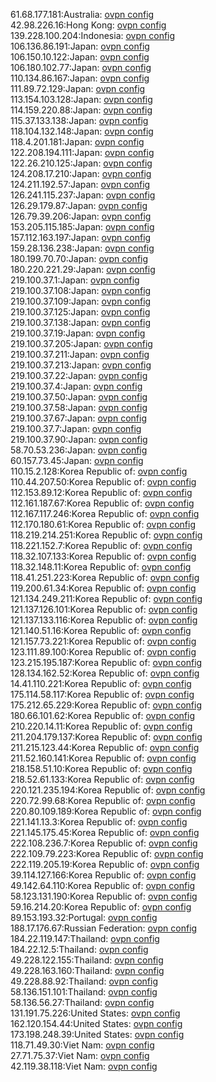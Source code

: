 61.68.177.181:Australia: [ovpn config](vpn/61_68_177_181.ovpn)  
42.98.226.16:Hong Kong: [ovpn config](vpn/42_98_226_16.ovpn)  
139.228.100.204:Indonesia: [ovpn config](vpn/139_228_100_204.ovpn)  
106.136.86.191:Japan: [ovpn config](vpn/106_136_86_191.ovpn)  
106.150.10.122:Japan: [ovpn config](vpn/106_150_10_122.ovpn)  
106.180.102.77:Japan: [ovpn config](vpn/106_180_102_77.ovpn)  
110.134.86.167:Japan: [ovpn config](vpn/110_134_86_167.ovpn)  
111.89.72.129:Japan: [ovpn config](vpn/111_89_72_129.ovpn)  
113.154.103.128:Japan: [ovpn config](vpn/113_154_103_128.ovpn)  
114.159.220.88:Japan: [ovpn config](vpn/114_159_220_88.ovpn)  
115.37.133.138:Japan: [ovpn config](vpn/115_37_133_138.ovpn)  
118.104.132.148:Japan: [ovpn config](vpn/118_104_132_148.ovpn)  
118.4.201.181:Japan: [ovpn config](vpn/118_4_201_181.ovpn)  
122.208.194.111:Japan: [ovpn config](vpn/122_208_194_111.ovpn)  
122.26.210.125:Japan: [ovpn config](vpn/122_26_210_125.ovpn)  
124.208.17.210:Japan: [ovpn config](vpn/124_208_17_210.ovpn)  
124.211.192.57:Japan: [ovpn config](vpn/124_211_192_57.ovpn)  
126.241.115.237:Japan: [ovpn config](vpn/126_241_115_237.ovpn)  
126.29.179.87:Japan: [ovpn config](vpn/126_29_179_87.ovpn)  
126.79.39.206:Japan: [ovpn config](vpn/126_79_39_206.ovpn)  
153.205.115.185:Japan: [ovpn config](vpn/153_205_115_185.ovpn)  
157.112.163.197:Japan: [ovpn config](vpn/157_112_163_197.ovpn)  
159.28.136.238:Japan: [ovpn config](vpn/159_28_136_238.ovpn)  
180.199.70.70:Japan: [ovpn config](vpn/180_199_70_70.ovpn)  
180.220.221.29:Japan: [ovpn config](vpn/180_220_221_29.ovpn)  
219.100.37.1:Japan: [ovpn config](vpn/219_100_37_1.ovpn)  
219.100.37.108:Japan: [ovpn config](vpn/219_100_37_108.ovpn)  
219.100.37.109:Japan: [ovpn config](vpn/219_100_37_109.ovpn)  
219.100.37.125:Japan: [ovpn config](vpn/219_100_37_125.ovpn)  
219.100.37.138:Japan: [ovpn config](vpn/219_100_37_138.ovpn)  
219.100.37.19:Japan: [ovpn config](vpn/219_100_37_19.ovpn)  
219.100.37.205:Japan: [ovpn config](vpn/219_100_37_205.ovpn)  
219.100.37.211:Japan: [ovpn config](vpn/219_100_37_211.ovpn)  
219.100.37.213:Japan: [ovpn config](vpn/219_100_37_213.ovpn)  
219.100.37.22:Japan: [ovpn config](vpn/219_100_37_22.ovpn)  
219.100.37.4:Japan: [ovpn config](vpn/219_100_37_4.ovpn)  
219.100.37.50:Japan: [ovpn config](vpn/219_100_37_50.ovpn)  
219.100.37.58:Japan: [ovpn config](vpn/219_100_37_58.ovpn)  
219.100.37.67:Japan: [ovpn config](vpn/219_100_37_67.ovpn)  
219.100.37.7:Japan: [ovpn config](vpn/219_100_37_7.ovpn)  
219.100.37.90:Japan: [ovpn config](vpn/219_100_37_90.ovpn)  
58.70.53.236:Japan: [ovpn config](vpn/58_70_53_236.ovpn)  
60.157.73.45:Japan: [ovpn config](vpn/60_157_73_45.ovpn)  
110.15.2.128:Korea Republic of: [ovpn config](vpn/110_15_2_128.ovpn)  
110.44.207.50:Korea Republic of: [ovpn config](vpn/110_44_207_50.ovpn)  
112.153.89.12:Korea Republic of: [ovpn config](vpn/112_153_89_12.ovpn)  
112.161.187.67:Korea Republic of: [ovpn config](vpn/112_161_187_67.ovpn)  
112.167.117.246:Korea Republic of: [ovpn config](vpn/112_167_117_246.ovpn)  
112.170.180.61:Korea Republic of: [ovpn config](vpn/112_170_180_61.ovpn)  
118.219.214.251:Korea Republic of: [ovpn config](vpn/118_219_214_251.ovpn)  
118.221.152.7:Korea Republic of: [ovpn config](vpn/118_221_152_7.ovpn)  
118.32.107.133:Korea Republic of: [ovpn config](vpn/118_32_107_133.ovpn)  
118.32.148.11:Korea Republic of: [ovpn config](vpn/118_32_148_11.ovpn)  
118.41.251.223:Korea Republic of: [ovpn config](vpn/118_41_251_223.ovpn)  
119.200.61.34:Korea Republic of: [ovpn config](vpn/119_200_61_34.ovpn)  
121.134.249.211:Korea Republic of: [ovpn config](vpn/121_134_249_211.ovpn)  
121.137.126.101:Korea Republic of: [ovpn config](vpn/121_137_126_101.ovpn)  
121.137.133.116:Korea Republic of: [ovpn config](vpn/121_137_133_116.ovpn)  
121.140.51.16:Korea Republic of: [ovpn config](vpn/121_140_51_16.ovpn)  
121.157.73.221:Korea Republic of: [ovpn config](vpn/121_157_73_221.ovpn)  
123.111.89.100:Korea Republic of: [ovpn config](vpn/123_111_89_100.ovpn)  
123.215.195.187:Korea Republic of: [ovpn config](vpn/123_215_195_187.ovpn)  
128.134.162.52:Korea Republic of: [ovpn config](vpn/128_134_162_52.ovpn)  
14.41.110.221:Korea Republic of: [ovpn config](vpn/14_41_110_221.ovpn)  
175.114.58.117:Korea Republic of: [ovpn config](vpn/175_114_58_117.ovpn)  
175.212.65.229:Korea Republic of: [ovpn config](vpn/175_212_65_229.ovpn)  
180.66.101.62:Korea Republic of: [ovpn config](vpn/180_66_101_62.ovpn)  
210.220.14.11:Korea Republic of: [ovpn config](vpn/210_220_14_11.ovpn)  
211.204.179.137:Korea Republic of: [ovpn config](vpn/211_204_179_137.ovpn)  
211.215.123.44:Korea Republic of: [ovpn config](vpn/211_215_123_44.ovpn)  
211.52.160.141:Korea Republic of: [ovpn config](vpn/211_52_160_141.ovpn)  
218.158.51.10:Korea Republic of: [ovpn config](vpn/218_158_51_10.ovpn)  
218.52.61.133:Korea Republic of: [ovpn config](vpn/218_52_61_133.ovpn)  
220.121.235.194:Korea Republic of: [ovpn config](vpn/220_121_235_194.ovpn)  
220.72.99.68:Korea Republic of: [ovpn config](vpn/220_72_99_68.ovpn)  
220.80.109.189:Korea Republic of: [ovpn config](vpn/220_80_109_189.ovpn)  
221.141.13.3:Korea Republic of: [ovpn config](vpn/221_141_13_3.ovpn)  
221.145.175.45:Korea Republic of: [ovpn config](vpn/221_145_175_45.ovpn)  
222.108.236.7:Korea Republic of: [ovpn config](vpn/222_108_236_7.ovpn)  
222.109.79.223:Korea Republic of: [ovpn config](vpn/222_109_79_223.ovpn)  
222.119.205.19:Korea Republic of: [ovpn config](vpn/222_119_205_19.ovpn)  
39.114.127.166:Korea Republic of: [ovpn config](vpn/39_114_127_166.ovpn)  
49.142.64.110:Korea Republic of: [ovpn config](vpn/49_142_64_110.ovpn)  
58.123.131.190:Korea Republic of: [ovpn config](vpn/58_123_131_190.ovpn)  
59.16.214.20:Korea Republic of: [ovpn config](vpn/59_16_214_20.ovpn)  
89.153.193.32:Portugal: [ovpn config](vpn/89_153_193_32.ovpn)  
188.17.176.67:Russian Federation: [ovpn config](vpn/188_17_176_67.ovpn)  
184.22.119.147:Thailand: [ovpn config](vpn/184_22_119_147.ovpn)  
184.22.12.5:Thailand: [ovpn config](vpn/184_22_12_5.ovpn)  
49.228.122.155:Thailand: [ovpn config](vpn/49_228_122_155.ovpn)  
49.228.163.160:Thailand: [ovpn config](vpn/49_228_163_160.ovpn)  
49.228.88.92:Thailand: [ovpn config](vpn/49_228_88_92.ovpn)  
58.136.151.101:Thailand: [ovpn config](vpn/58_136_151_101.ovpn)  
58.136.56.27:Thailand: [ovpn config](vpn/58_136_56_27.ovpn)  
131.191.75.226:United States: [ovpn config](vpn/131_191_75_226.ovpn)  
162.120.154.44:United States: [ovpn config](vpn/162_120_154_44.ovpn)  
173.198.248.39:United States: [ovpn config](vpn/173_198_248_39.ovpn)  
118.71.49.30:Viet Nam: [ovpn config](vpn/118_71_49_30.ovpn)  
27.71.75.37:Viet Nam: [ovpn config](vpn/27_71_75_37.ovpn)  
42.119.38.118:Viet Nam: [ovpn config](vpn/42_119_38_118.ovpn)  
